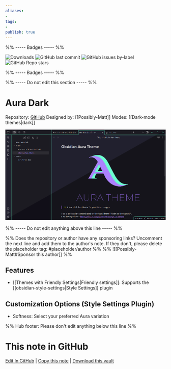```yaml
---
aliases:
- 
tags: 
- 
publish: true
---
```


%% ----- Badges ----- %%

![Downloads](https://img.shields.io/badge/downloads-2927-573E7A?style=for-the-badge&logo=)
![GitHub last commit](https://img.shields.io/github/last-commit/Possibly-Matt/obsidian-aura-theme?color=573E7A&label=last%20update&logo=github&style=for-the-badge)
![GitHub issues by-label](https://img.shields.io/github/issues/Possibly-Matt/obsidian-aura-theme/help%20wanted?color=573E7A&logo=github&style=for-the-badge) 
![GitHub Repo stars](https://img.shields.io/github/stars/Possibly-Matt/obsidian-aura-theme?color=573E7A&logo=github&style=for-the-badge)

%% ----- Badges ----- %%

%% ----- Do not edit this section ----- %%

# Aura Dark

Repository: [GitHub](https://github.com/Possibly-Matt/obsidian-aura-theme)
Designed by: [[Possibly-Matt]]
Modes: [[Dark-mode themes|dark]]



![screenshot](https://github.com/Possibly-Matt/obsidian-aura-theme/raw/HEAD/img/aura_dark_diagonal.png)

%% ----- Do not edit anything above this line ----- %% 

%% Does the repository or author have any sponsoring links? Uncomment the next line and add them to the author's note. If they don't, please delete the placeholder tag: #placeholder/author %%
%% ![[Possibly-Matt#Sponsor this author]] %%


## Features

- [[Themes with Friendly Settings|Friendly settings]]: Supports the [[obsidian-style-settings|Style Settings]] plugin

## Customization Options (Style Settings Plugin) 
- Softness: Select your preferred Aura variation


%% Hub footer: Please don't edit anything below this line %%

# This note in GitHub

<span class="git-footer">[Edit In GitHub](https://github.dev/obsidian-community/obsidian-hub/blob/main/02%20-%20Community%20Expansions/02.05%20All%20Community%20Expansions/Themes/Aura%20Dark.md "git-hub-edit-note") | [Copy this note](https://raw.githubusercontent.com/obsidian-community/obsidian-hub/main/02%20-%20Community%20Expansions/02.05%20All%20Community%20Expansions/Themes/Aura%20Dark.md "git-hub-copy-note") | [Download this vault](https://github.com/obsidian-community/obsidian-hub/archive/refs/heads/main.zip "git-hub-download-vault") </span>
